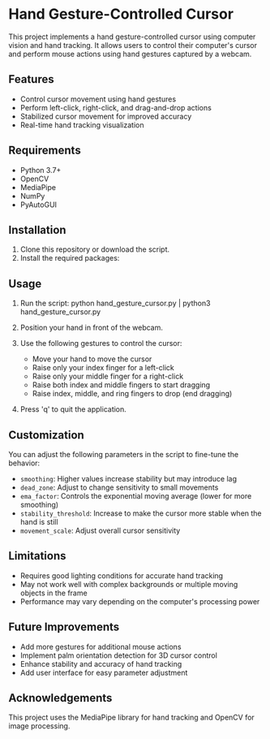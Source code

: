 # Hand Gesture-Controlled Cursor

This project implements a hand gesture-controlled cursor using computer vision and hand tracking. It allows users to control their computer's cursor and perform mouse actions using hand gestures captured by a webcam.

## Features

- Control cursor movement using hand gestures
- Perform left-click, right-click, and drag-and-drop actions
- Stabilized cursor movement for improved accuracy
- Real-time hand tracking visualization

## Requirements

- Python 3.7+
- OpenCV
- MediaPipe
- NumPy
- PyAutoGUI

## Installation

1. Clone this repository or download the script.
2. Install the required packages:


## Usage

1. Run the script: python hand_gesture_cursor.py | python3 hand_gesture_cursor.py


2. Position your hand in front of the webcam.
3. Use the following gestures to control the cursor:
   - Move your hand to move the cursor
   - Raise only your index finger for a left-click
   - Raise only your middle finger for a right-click
   - Raise both index and middle fingers to start dragging
   - Raise index, middle, and ring fingers to drop (end dragging)

4. Press 'q' to quit the application.

## Customization

You can adjust the following parameters in the script to fine-tune the behavior:

- `smoothing`: Higher values increase stability but may introduce lag
- `dead_zone`: Adjust to change sensitivity to small movements
- `ema_factor`: Controls the exponential moving average (lower for more smoothing)
- `stability_threshold`: Increase to make the cursor more stable when the hand is still
- `movement_scale`: Adjust overall cursor sensitivity

## Limitations

- Requires good lighting conditions for accurate hand tracking
- May not work well with complex backgrounds or multiple moving objects in the frame
- Performance may vary depending on the computer's processing power

## Future Improvements

- Add more gestures for additional mouse actions
- Implement palm orientation detection for 3D cursor control
- Enhance stability and accuracy of hand tracking
- Add user interface for easy parameter adjustment


## Acknowledgements

This project uses the MediaPipe library for hand tracking and OpenCV for image processing.

